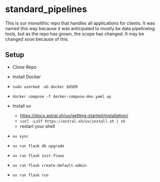 # standard_pipelines

This is our monolithic repo that handles all applications for clients. It was named this way because it was anticipated to mostly be data pipelineing tools, but as the repo has grown, the scope has changed. It may be changed soon because of this.

## Setup
- Clone Repo
- Install Docker
- `sudo usermod -aG docker $USER`
- `docker compose -f docker-compose-dev.yaml up`

- Install uv
  - https://docs.astral.sh/uv/getting-started/installation/
  - `curl -LsSf https://astral.sh/uv/install.sh | sh`
  - restart your shell
- `uv sync`
- `uv run flask db upgrade`
- `uv run flask init-flows`
- `uv run flask create-default-admin`
- `uv run flask run`
